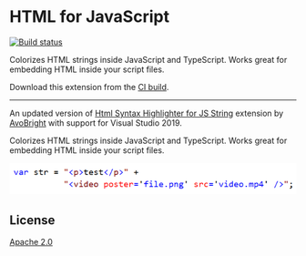 # HTML for JavaScript

[![Build status](https://ci.appveyor.com/api/projects/status/ut93vejtms4dye73?svg=true)](https://ci.appveyor.com/project/madskristensen/htmlforjavascript)

Colorizes HTML strings inside JavaScript and TypeScript. Works great for embedding HTML inside your script files.

Download this extension from the [CI build](https://www.vsixgallery.com/extension/7a31876a-307d-42f3-8394-49482314ae7a).

-----------------------------------------

An updated version of [Html Syntax Highlighter for JS String](https://marketplace.visualstudio.com/items?itemName=AvoBright.HtmlSyntaxHighlighterforJSString) extension by [AvoBright](https://github.com/AvoBright) with support for Visual Studio 2019.

Colorizes HTML strings inside JavaScript and TypeScript. Works great for embedding HTML inside your script files.

![Screenshot](art/screenshot.png)

## License
[Apache 2.0](LICENSE)
